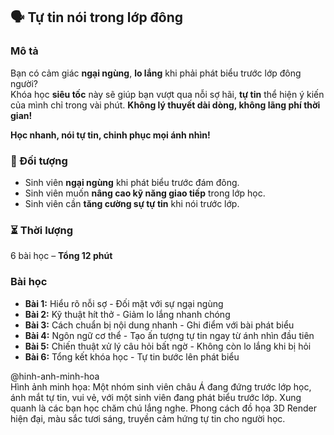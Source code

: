 ## 🗣️ Tự tin nói trong lớp đông

### Mô tả  
Bạn có cảm giác **ngại ngùng**, **lo lắng** khi phải phát biểu trước lớp đông người?  
Khóa học **siêu tốc** này sẽ giúp bạn vượt qua nỗi sợ hãi, **tự tin** thể hiện ý kiến của mình chỉ trong vài phút. **Không lý thuyết dài dòng, không lãng phí thời gian!**

**Học nhanh, nói tự tin, chinh phục mọi ánh nhìn!**

### 🎯 Đối tượng  
- Sinh viên **ngại ngùng** khi phát biểu trước đám đông.  
- Sinh viên muốn **nâng cao kỹ năng giao tiếp** trong lớp học.  
- Sinh viên cần **tăng cường sự tự tin** khi nói trước lớp.  

### ⏳ Thời lượng  
6 bài học – **Tổng 12 phút**

### Bài học  
- **Bài 1:** Hiểu rõ nỗi sợ - Đối mặt với sự ngại ngùng  
- **Bài 2:** Kỹ thuật hít thở - Giảm lo lắng nhanh chóng  
- **Bài 3:** Cách chuẩn bị nội dung nhanh - Ghi điểm với bài phát biểu  
- **Bài 4:** Ngôn ngữ cơ thể - Tạo ấn tượng tự tin ngay từ ánh nhìn đầu tiên  
- **Bài 5:** Chiến thuật xử lý câu hỏi bất ngờ - Không còn lo lắng khi bị hỏi  
- **Bài 6:** Tổng kết khóa học - Tự tin bước lên phát biểu

@hinh-anh-minh-hoa  
Hình ảnh minh họa: Một nhóm sinh viên châu Á đang đứng trước lớp học, ánh mắt tự tin, vui vẻ, với một sinh viên đang phát biểu trước lớp. Xung quanh là các bạn học chăm chú lắng nghe. Phong cách đồ họa 3D Render hiện đại, màu sắc tươi sáng, truyền cảm hứng tự tin cho người học.